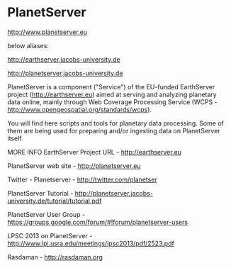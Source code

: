 PlanetServer
============

http://www.planetserver.eu

below aliases:

http://earthserver.jacobs-university.de

http://planetserver.jacobs-university.de

PlanetServer is a component ("Service") of the EU-funded EarthServer 
project (http://earthserver.eu) aimed at serving and analyzing planetary data online, 
mainly through Web Coverage Processing Service 
(WCPS - http://www.opengeospatial.org/standards/wcps).

You will find here scripts and tools for planetary data processing. 
Some of them are being used for preparing and/or ingesting data on PlanetServer itself.

MORE INFO
EarthServer Project URL - http://earthserver.eu

PlanetServer web site - http://planetserver.eu

Twitter - Planetserver - http://twitter.com/planetser

PlanetServer Tutorial - http://planetserver.jacobs-university.de/tutorial/tutorial.pdf

PlanetServer User Group - https://groups.google.com/forum/#!forum/planetserver-users

LPSC 2013 on PlanetServer - http://www.lpi.usra.edu/meetings/lpsc2013/pdf/2523.pdf

Rasdaman - http://rasdaman.org
